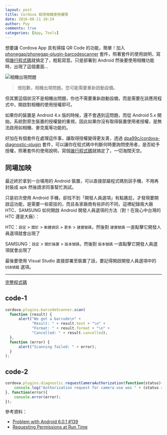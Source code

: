 ```yaml
---
layout: post
title: Cordova 取得相機使用權限
date: 2016-08-11 10:24
author: Poy
comments: true
categories: [App, Tools]
---
```

想要讓 Cordova App 具有掃描 QR Code 的功能，簡單！加入 [phonegap/phonegap-plugin-barcodescanner](https://github.com/phonegap/phonegap-plugin-barcodescanner) 套件，照著套件的使用說明，寫個[幾行程式碼](code-1)就搞定了，輕鬆寫意。只是部署到 Android 然後要使用相機功能時，出現了這個畫面...

![相機出現問題](http://i.imgur.com/RivLKnr.png)

>很抱歉，相機出現問題。您可能需要重新啟動設備。

但其實這個狀況不是相機出問題，你也不需要重新啟動設備，而是需要在該應用程式中，開啟對相機的使用授權即可。

如果你的裝置是 Android 4.x 版的時候，還不會遇到這問題，而從 Android 5.x 開始，系統對原生裝置的授權變的重視，因此如果你沒有取得裝置使用者授權，是無法啟用如相機、麥克風等功能的。

好加在有個套件在處理這件事，讓取得授權變得更友善，透過 [dpa99c/cordova-diagnostic-plugin](https://github.com/dpa99c/cordova-diagnostic-plugin) 套件，可以讓你在程式碼中判斷何時要詢問使用者，是否給予授權，照著套件的使用說明，寫個[幾行程式碼](code-2)就搞定了，一切海闊天空。

## 同場加映

最近終於拿到一台堪用的 Android 裝置，可以直接部屬程式碼到該手機，不用再封裝成 apk 然後請求同事幫忙測試。

只是初次使用 Android 手機，卻找不到「開發人員選項」有點尷尬，才發現要開啟這功能，是需要一些密技的，而且各家廠商有些許的不同，這裡紀錄兩大廠 HTC、SAMSUNG 如何開啟 Android 開發人員選項的方法（對！在我心中台灣的 HTC 還是大廠）：

HTC：`設定` > `關於` > `軟體資訊` > `更多` > `建置號碼`，然後對 `建置號碼` 一直點擊它開發人員選項就會出現了

SAMSUNG：`設定` > `關於裝置` > `版本號碼`，然後對 `版本號碼` 一直點擊它開發人員選項就會出現了

最後要使用 Visual Studio 直接部署至裝置了話，要記得開啟開發人員選項中的 `USB偵錯` 選項。

----------

[完整程式碼](code)

## code-1

```javascript
cordova.plugins.barcodeScanner.scan(
  function (result) {
      alert("We got a barcode\n" +
            "Result: " + result.text + "\n" +
            "Format: " + result.format + "\n" +
            "Cancelled: " + result.cancelled);
  }, 
  function (error) {
      alert("Scanning failed: " + error);
  }
);
```

## code-2

```javascript
cordova.plugins.diagnostic.requestCameraAuthorization(function(status){
    console.log("Authorization request for camera use was " + (status == cordova.plugins.diagnostic.permissionStatus.GRANTED ? "granted" : "denied"));
}, function(error){
    console.error(error);
});
```

參考資料：

* [Problem with Android 6.0.1 #139](https://github.com/phonegap/phonegap-plugin-barcodescanner/issues/139)
* [Requesting Permissions at Run Time](https://developer.android.com/training/permissions/requesting.html)